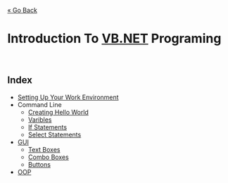 [« Go Back](\ "Go Back")
<br/>

# Introduction To [VB.NET](https://docs.microsoft.com/en-us/dotnet/visual-basic/) Programing

<br/>

## Index

-   [Setting Up Your Work Environment](.\setting-up-your-work-enviroment "Get Started And Set Things Up!")
-   Command Line
    -   [Creating Hello World](.\command-line\creating-hello-world "NYI")
    -   [Varibles](\vb.net "NYI")
    -   [If Statements](\vb.net "NYI")
    -   [Select Statements](\vb.net "NYI")
-   [GUI](\vb.net "NYI")
    -   [Text Boxes](\vb.net "NYI")
    -   [Combo Boxes](\vb.net "NYI")
    -   [Buttons](\vb.net "NYI")
-   [OOP](\vb.net "NYI")
